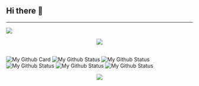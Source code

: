 ## Hi there 👋
----------------------------------------------------------------------------------------------------------------------------------------------------
![](https://komarev.com/ghpvc/?username=CoolJosh0221)

<div align="center">
	<a href="https://discord.com/users/847772018928779285" >  
  		<img src="https://lanyard.cnrad.dev/api/847772018928779285"  />  
	</a>  
</div>
&nbsp;



![My Github Card](https://github-profile-trophy.vercel.app/?username=cooljosh0221&theme=dracula&no-frame=true&row=1&column=7)
![My Github Status](https://github-profile-summary-cards.vercel.app/api/cards/profile-details?username=cooljosh0221&theme=dracula)
![My Github Status](https://github-profile-summary-cards.vercel.app/api/cards/repos-per-language?username=cooljosh0221&theme=dracula)
![My Github Status](https://github-profile-summary-cards.vercel.app/api/cards/most-commit-language?username=cooljosh0221&theme=dracula)
![My Github Status](https://github-profile-summary-cards.vercel.app/api/cards/stats?username=cooljosh0221&theme=dracula)
![My Github Status](https://github-profile-summary-cards.vercel.app/api/cards/productive-time?username=cooljosh0221&theme=dracula)<br>



<div align="center">
<a href="https://discord.gg/QwXXNGNkeh"><img src="https://hits.seeyoufarm.com/api/count/incr/badge.svg?url=https%3A%2F%2Fdiscord.gg%2FQwXXNGNkeh&count_bg=%2379C83D&title_bg=%23555555&icon=&icon_color=%23E7E7E7&title=Join+my+discord+server&edge_flat=false"/></a>
</div>
